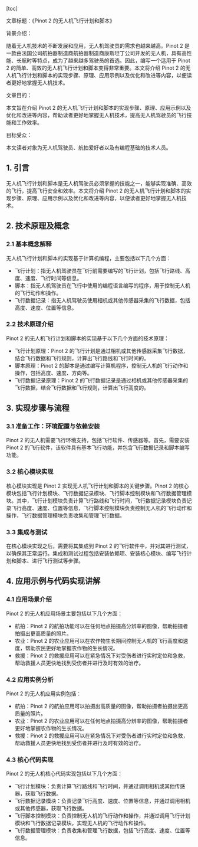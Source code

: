 
[toc]                    
                
                
文章标题：《Pinot 2 的无人机飞行计划和脚本》

背景介绍：

随着无人机技术的不断发展和应用，无人机驾驶员的需求也越来越高。Pinot 2 是一款由法国公司航拍器制造商航拍器制造商康斯坦丁公司开发的无人机，具有高性能、长航时等特点，成为了越来越多驾驶员的首选。因此，编写一个适用于 Pinot 2 的简单、高效的无人机飞行计划和脚本变得非常重要。本文将介绍 Pinot 2 的无人机飞行计划和脚本的实现步骤、原理、应用示例以及优化和改进等内容，以便读者更好地掌握无人机技术。

文章目的：

本文旨在介绍 Pinot 2 的无人机飞行计划和脚本的实现步骤、原理、应用示例以及优化和改进等内容，帮助读者更好地掌握无人机技术，提高无人机驾驶员的飞行技能和工作效率。

目标受众：

本文读者对象为无人机驾驶员、航拍爱好者以及有编程基础的技术人员。

## 1. 引言

无人机飞行计划和脚本是无人机驾驶员必须掌握的技能之一，能够实现准确、高效的飞行，提高飞行安全和效率。本文将介绍 Pinot 2 的无人机飞行计划和脚本的实现步骤、原理、应用示例以及优化和改进等内容，以便读者更好地掌握无人机技术。

## 2. 技术原理及概念

### 2.1 基本概念解释

无人机飞行计划和脚本的实现基于计算机编程，主要包括以下几个方面：

- 飞行计划：指无人机驾驶员在飞行前需要编写的飞行计划，包括飞行路线、高度、速度、飞行时间等信息。
- 脚本：指无人机驾驶员在飞行中使用的编程语言编写的程序，用于控制无人机的飞行动作和操作。
- 飞行数据记录：指无人机驾驶员使用相机或其他传感器采集的飞行数据，包括高度、速度、位置等信息。

### 2.2 技术原理介绍

Pinot 2 的无人机飞行计划和脚本的实现基于以下几个方面的技术原理：

- 飞行计划原理：Pinot 2 的飞行计划是通过相机或其他传感器采集飞行数据，结合飞行数据和飞行规则，计算出飞行路线和飞行时间的。
- 脚本原理：Pinot 2 的脚本是通过编写计算机程序，控制无人机的飞行动作和操作，包括高度、速度、方向等。
- 飞行数据记录原理：Pinot 2 的飞行数据记录是通过相机或其他传感器采集的飞行数据，结合飞行数据和飞行规则，计算出飞行高度的。

## 3. 实现步骤与流程

### 3.1 准备工作：环境配置与依赖安装

Pinot 2 的无人机需要飞行环境支持，包括飞行软件、传感器等。首先，需要安装 Pinot 2 的飞行软件，该软件具有基本飞行功能，并包含飞行数据记录和脚本编写功能。

### 3.2 核心模块实现

核心模块实现是 Pinot 2 实现无人机飞行计划和脚本的关键步骤。Pinot 2 的核心模块包括飞行计划模块、飞行数据记录模块、飞行脚本控制模块和飞行数据管理模块。其中，飞行计划模块负责计算飞行路线和飞行时间，飞行数据记录模块负责记录飞行高度、速度、位置等信息，飞行脚本控制模块负责控制无人机的飞行动作和操作，飞行数据管理模块负责收集和管理飞行数据。

### 3.3 集成与测试

在核心模块实现之后，需要将其集成到 Pinot 2 的飞行软件中，并对其进行测试，以确保其正常运行。集成和测试过程包括安装依赖项、安装核心模块、编写飞行计划和脚本、进行飞行测试等步骤。

## 4. 应用示例与代码实现讲解

### 4.1 应用场景介绍

Pinot 2 的无人机应用场景主要包括以下几个方面：

- 航拍：Pinot 2 的航拍功能可以在任何地点拍摄高分辨率的图像，帮助拍摄者拍摄出更高质量的照片。
- 农业：Pinot 2 的农业应用可以在农作物生长期间控制无人机的飞行高度和速度，帮助农民更好地掌握农作物的生长情况。
- 救援：Pinot 2 的救援应用可以在紧急情况下对受伤者进行实时定位和急救，帮助救援人员更快地找到受伤者并进行及时有效的治疗。

### 4.2 应用实例分析

Pinot 2 的无人机应用实例包括：

- 航拍：Pinot 2 的航拍应用可以拍摄出高质量的图像，帮助拍摄者拍摄出更高质量的照片。
- 农业：Pinot 2 的农业应用可以在任何地点拍摄高分辨率的图像，帮助拍摄者更好地掌握农作物的生长情况。
- 救援：Pinot 2 的救援应用可以在紧急情况下对受伤者进行实时定位和急救，帮助救援人员更快地找到受伤者并进行及时有效的治疗。

### 4.3 核心代码实现

Pinot 2 的无人机核心代码实现包括以下几个方面：

- 飞行计划模块：负责计算飞行路线和飞行时间，并通过调用相机或其他传感器，获取飞行数据。
- 飞行数据记录模块：负责记录飞行高度、速度、位置等信息，并通过调用相机或其他传感器，获取飞行数据。
- 飞行脚本控制模块：负责控制无人机的飞行动作和操作，并通过调用飞行计划模块和飞行数据记录模块，实现无人机的飞行动作和操作。
- 飞行数据管理模块：负责收集和管理飞行数据，包括飞行高度、速度、位置等信息。

